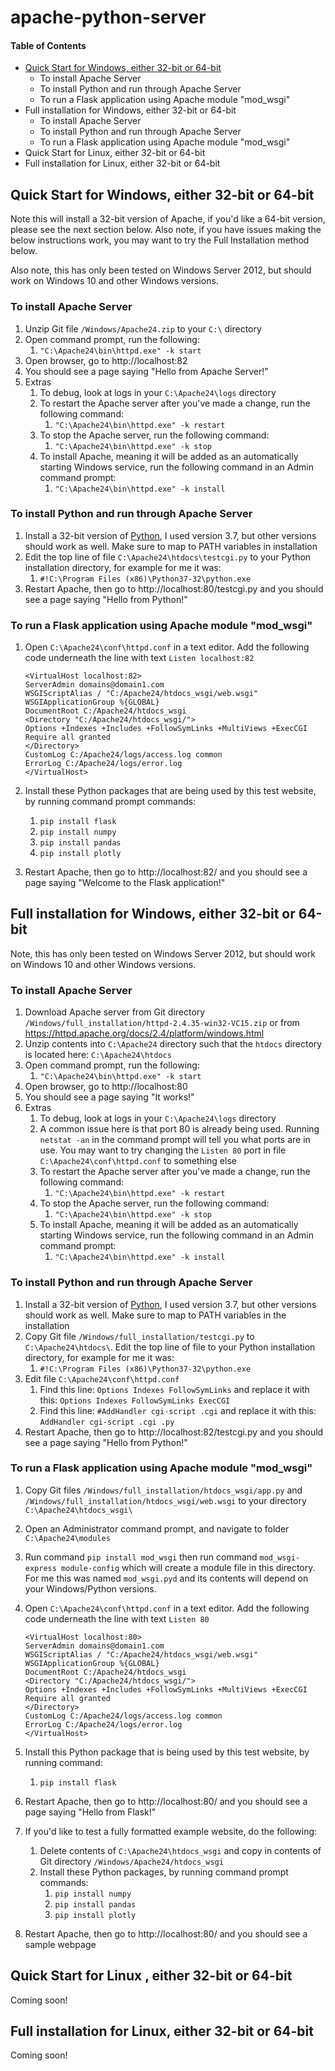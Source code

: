 # apache-python-server

#### Table of Contents
- [Quick Start for Windows, either 32-bit or 64-bit](#headers)  
   - To install Apache Server
   - To install Python and run through Apache Server 
   - To run a Flask application using Apache module "mod_wsgi" 
- Full installation for Windows, either 32-bit or 64-bit
   - To install Apache Server
   - To install Python and run through Apache Server 
   - To run a Flask application using Apache module "mod_wsgi" 
- Quick Start for Linux, either 32-bit or 64-bit
- Full installation for Linux, either 32-bit or 64-bit

<a name="headers"/>

## Quick Start for Windows, either 32-bit or 64-bit 
Note this will install a 32-bit version of Apache, if you'd like a 64-bit version, please see the next section below.  Also note, if you have issues making the below instructions work, you may want to try the Full Installation method below.

Also note, this has only been tested on Windows Server 2012, but should work on Windows 10 and other Windows versions.

### To install Apache Server
1. Unzip Git file `/Windows/Apache24.zip` to your `C:\` directory
1. Open command prompt, run the following:
   1. `"C:\Apache24\bin\httpd.exe" -k start`
1. Open browser, go to http://localhost:82
1. You should see a page saying "Hello from Apache Server!"
1. Extras
   1. To debug, look at logs in your `C:\Apache24\logs` directory
   1. To restart the Apache server after you've made a change, run the following command:
      1. `"C:\Apache24\bin\httpd.exe" -k restart`
   1. To stop the Apache server, run the following command:
      1. `"C:\Apache24\bin\httpd.exe" -k stop`
   1. To install Apache, meaning it will be added as an automatically starting Windows service, run the following command in an Admin command prompt:
      1. `"C:\Apache24\bin\httpd.exe" -k install`

### To install Python and run through Apache Server 
1. Install a 32-bit version of [Python](https://www.python.org/downloads/), I used version 3.7, but other versions should work as well. Make sure to map to PATH variables in installation
1. Edit the top line of file `C:\Apache24\htdocs\testcgi.py` to your Python installation directory, for example for me it was:
   1. `#!C:\Program Files (x86)\Python37-32\python.exe`
1. Restart Apache, then go to http://localhost:80/testcgi.py and you should see a page saying "Hello from Python!"

### To run a Flask application using Apache module "mod_wsgi" 
1. Open `C:\Apache24\conf\httpd.conf` in a text editor.  Add the following code underneath the line with text `Listen localhost:82`
    
    ```
    <VirtualHost localhost:82>
    ServerAdmin domains@domain1.com
    WSGIScriptAlias / "C:/Apache24/htdocs_wsgi/web.wsgi"
    WSGIApplicationGroup %{GLOBAL}
    DocumentRoot C:/Apache24/htdocs_wsgi
    <Directory "C:/Apache24/htdocs_wsgi/">
    Options +Indexes +Includes +FollowSymLinks +MultiViews +ExecCGI
    Require all granted   
    </Directory>
    CustomLog C:/Apache24/logs/access.log common
    ErrorLog C:/Apache24/logs/error.log
    </VirtualHost>
    ```
1. Install these Python packages that are being used by this test website, by running command prompt commands:
   1. `pip install flask`
   1. `pip install numpy`
   1. `pip install pandas`
   1. `pip install plotly`
1. Restart Apache, then go to http://localhost:82/ and you should see a page saying "Welcome to the Flask application!"

## Full installation for Windows, either 32-bit or 64-bit
Note, this has only been tested on Windows Server 2012, but should work on Windows 10 and other Windows versions.

### To install Apache Server 
1. Download Apache server from Git directory `/Windows/full_installation/httpd-2.4.35-win32-VC15.zip` or from https://httpd.apache.org/docs/2.4/platform/windows.html
1. Unzip contents into `C:\Apache24` directory such that the `htdocs` directory is located here: `C:\Apache24\htdocs`
1. Open command prompt, run the following:
   1. `"C:\Apache24\bin\httpd.exe" -k start`
1. Open browser, go to http://localhost:80
1. You should see a page saying "It works!"
1. Extras
   1. To debug, look at logs in your `C:\Apache24\logs` directory
   1. A common issue here is that port 80 is already being used.  Running `netstat -an` in the command prompt will tell you what ports are in use. You may want to try changing the `Listen 80` port in file `C:\Apache24\conf\httpd.conf` to something else
   1. To restart the Apache server after you've made a change, run the following command:
      1. `"C:\Apache24\bin\httpd.exe" -k restart`
   1. To stop the Apache server, run the following command:
      1. `"C:\Apache24\bin\httpd.exe" -k stop`
   1. To install Apache, meaning it will be added as an automatically starting Windows service, run the following command in an Admin command prompt:
      1. `"C:\Apache24\bin\httpd.exe" -k install`

### To install Python and run through Apache Server 
1. Install a 32-bit version of [Python](https://www.python.org/downloads/), I used version 3.7, but other versions should work as well. Make sure to map to PATH variables in the installation
1. Copy Git file `/Windows/full_installation/testcgi.py` to `C:\Apache24\htdocs\`. Edit the top line of file to your Python installation directory, for example for me it was:
   1. `#!C:\Program Files (x86)\Python37-32\python.exe`
1. Edit file `C:\Apache24\conf\httpd.conf`
   1. Find this line: `Options Indexes FollowSymLinks` and replace it with this: `Options Indexes FollowSymLinks ExecCGI` 
   1. Find this line: `#AddHandler cgi-script .cgi` and replace it with this: `AddHandler cgi-script .cgi .py`
1. Restart Apache, then go to http://localhost:82/testcgi.py and you should see a page saying "Hello from Python!"

### To run a Flask application using Apache module "mod_wsgi" 
1. Copy Git files `/Windows/full_installation/htdocs_wsgi/app.py` and `/Windows/full_installation/htdocs_wsgi/web.wsgi` to your directory `C:\Apache24\htdocs_wsgi\` 
1. Open an Administrator command prompt, and navigate to folder `C:\Apache24\modules`
1. Run command `pip install mod_wsgi` then run command `mod_wsgi-express module-config` which will create a module file in this directory.  For me this was named `mod_wsgi.pyd` and its contents will depend on your Windows/Python versions.
1. Open `C:\Apache24\conf\httpd.conf` in a text editor.  Add the following code underneath the line with text `Listen 80`
    
    ```
    <VirtualHost localhost:80>
    ServerAdmin domains@domain1.com
    WSGIScriptAlias / "C:/Apache24/htdocs_wsgi/web.wsgi"
    WSGIApplicationGroup %{GLOBAL}
    DocumentRoot C:/Apache24/htdocs_wsgi
    <Directory "C:/Apache24/htdocs_wsgi/">
    Options +Indexes +Includes +FollowSymLinks +MultiViews +ExecCGI
    Require all granted   
    </Directory>
    CustomLog C:/Apache24/logs/access.log common
    ErrorLog C:/Apache24/logs/error.log
    </VirtualHost>
    ```
1. Install this Python package that is being used by this test website, by running command:
   1. `pip install flask`
1. Restart Apache, then go to http://localhost:80/ and you should see a page saying "Hello from Flask!"
1. If you'd like to test a fully formatted example website, do the following:
   1. Delete contents of `C:\Apache24\htdocs_wsgi` and copy in contents of Git directory `/Windows/Apache24/htdocs_wsgi`
   1. Install these Python packages, by running command prompt commands:
         1. `pip install numpy`
         1. `pip install pandas`
         1. `pip install plotly`
1. Restart Apache, then go to http://localhost:80/ and you should see a sample webpage

## Quick Start for Linux , either 32-bit or 64-bit

Coming soon!

## Full installation for Linux, either 32-bit or 64-bit

Coming soon!
